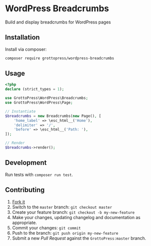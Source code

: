 # WordPress Breadcrumbs

Build and display breadcrumbs for WordPress pages

## Installation

Install via composer:

```bash
composer require grottopress/wordpress-breadcrumbs
```

## Usage

```php
<?php
declare (strict_types = 1);

use GrottoPress\WordPress\Breadcrumbs;
use GrottoPress\WordPress\Page;

// Instantiate
$breadcrumbs = new Breadcrumbs(new Page(), [
    'home_label' => \esc_html__('Home'),
    'delimiter' => '/',
    'before' => \esc_html__('Path: '),
]);

// Render
$breadcrumbs->render();
```

## Development

Run tests with `composer run test`.

## Contributing

1. [Fork it](https://github.com/GrottoPress/wordpress-breadcrumbs/fork)
1. Switch to the `master` branch: `git checkout master`
1. Create your feature branch: `git checkout -b my-new-feature`
1. Make your changes, updating changelog and documentation as appropriate.
1. Commit your changes: `git commit`
1. Push to the branch: `git push origin my-new-feature`
1. Submit a new *Pull Request* against the `GrottoPress:master` branch.

